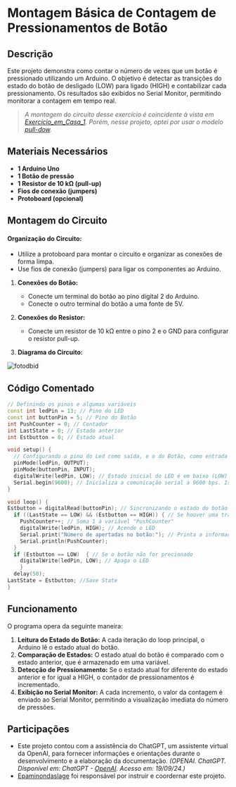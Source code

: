 # Montagem Básica de Contagem de Pressionamentos de Botão


## Descrição
Este projeto demonstra como contar o número de vezes que um botão é pressionado utilizando um Arduino. O objetivo é detectar as transições do estado do botão de desligado (LOW) para ligado (HIGH) e contabilizar cada pressionamento. Os resultados são exibidos no Serial Monitor, permitindo monitorar a contagem em tempo real.
> *A montagem do circuito desse exercício é coincidente à vista em [Exercício_em_Casa_1](https://github.com/Matheusrammos/LIA-Docs/tree/main/Exerc%C3%ADcio_em_Casa_1). Porém, nesse projeto, optei por usar o modelo [pull-dow](https://github.com/Matheusrammos/LIA-Docs/blob/main/Exerc%C3%ADcio_em_Casa_1/Diagrama_Casa_1%3A%20pull-dow.png).*

## Materiais Necessários
- **1 Arduino Uno**
- **1 Botão de pressão**
- **1 Resistor de 10 kΩ (pull-up)**
- **Fios de conexão (jumpers)**
- **Protoboard (opcional)**


## Montagem do Circuito
#### Organização do Circuito:
   - Utilize a protoboard para montar o circuito e organizar as conexões de forma limpa.
   - Use fios de conexão (jumpers) para ligar os componentes ao Arduino.
     
1. **Conexões do Botão:**
   - Conecte um terminal do botão ao pino digital 2 do Arduino.
   - Conecte o outro terminal do botão a uma fonte de 5V.

2. **Conexões do Resistor:**
   - Conecte um resistor de 10 kΩ entre o pino 2 e o GND para configurar o resistor pull-up.

3. **Diagrama do Circuito:**
   
![fotodbid](https://github.com/Matheusrammos/LIA-Docs/blob/main/Exerc%C3%ADcio_em_Casa_2/Diagrama_Casa_2.jpeg)

## Código Comentado
```cpp
// Definindo os pinos e algumas variáveis
const int ledPin = 13; // Pino do LED
const int buttonPin = 5; // Pino do Botão
int PushCounter = 0; // Contador
int LastState = 0; // Estado anterior
int Estbutton = 0; // Estado atual

void setup() {
  // Configurando o pino do Led como saída, e o do Botão, como entrada
  pinMode(ledPin, OUTPUT);
  pinMode(buttonPin, INPUT);
  digitalWrite(ledPin, LOW); // Estado inicial do LED é em baixo (LOW)
  Serial.begin(9600); // Inicializa a comunicação serial a 9600 bps. Isso é necessário para começar a enviar dados ao Serial Monitor
}

void loop() {
Estbutton = digitalRead(buttonPin); // Sincronizando o estado do botão a leitura atual do mesmo
  if ((LastState == LOW) && (Estbutton == HIGH)) { // Se houver uma transição positiva (negativo -> positivo)
    PushCounter++; // Soma 1 à variável "PushCounter"
    digitalWrite(ledPin, HIGH); // Acende o LED
    Serial.print("Número de apertadas no botão:"); // Printa a informação no serial monitor
    Serial.println(PushCounter); 
  }
  if (Estbutton == LOW)  { // Se o botão não for precionado
    digitalWrite(ledPin, LOW); // Apaga o LED
    }
  delay(50);
LastState = Estbutton; //Save State
}
````


## Funcionamento
O programa opera da seguinte maneira:
1. **Leitura do Estado do Botão:** A cada iteração do loop principal, o Arduino lê o estado atual do botão.
2. **Comparação de Estados:** O estado atual do botão é comparado com o estado anterior, que é armazenado em uma variável.
3. **Detecção de Pressionamento:** Se o estado atual for diferente do estado anterior e for igual a HIGH, o contador de pressionamentos é incrementado.
4. **Exibição no Serial Monitor:** A cada incremento, o valor da contagem é enviado ao Serial Monitor, permitindo a visualização imediata do número de pressões.


## Participações
- Este projeto contou com a assistência do ChatGPT, um assistente virtual da OpenAI, para fornecer informações e orientações durante o desenvolvimento e a elaboração da documentação.
  *(OPENAI. ChatGPT. Disponível em: ChatGPT - [OpenAI](https://www.openai.com/chatgpt). Acesso em: 19/09/24.)*
- [Epaminondaslage](https://www.bing.com/ck/a?!&&p=cf945232149fce13JmltdHM9MTcyNjcwNDAwMCZpZ3VpZD0yNGZkYWYyYS1lMjZiLTYzMWYtMzY0MC1iYmJiZTNlZTYyZGImaW5zaWQ9NTE5Mg&ptn=3&ver=2&hsh=3&fclid=24fdaf2a-e26b-631f-3640-bbbbe3ee62db&psq=src%3d%22https%3a%2f%2fgithub.com%2fEpaminondaslage%2fAluno_Fulano_de_Tal%2fblob%2fmain%2fExercicio_em_Casa_1%2fFigura.jpeg%22+alt%3d%22Circuito%22+width%3d%2250%25%22&u=a1aHR0cHM6Ly9naXRodWIuY29tL0VwYW1pbm9uZGFzbGFnZQ&ntb=1) foi responsável por instruir e coordernar este projeto.
